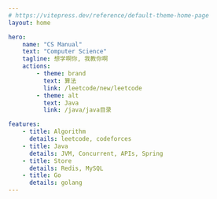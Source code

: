 ```yaml
---
# https://vitepress.dev/reference/default-theme-home-page
layout: home

hero:
    name: "CS Manual"
    text: "Computer Science"
    tagline: 想学啊你, 我教你啊
    actions:
        - theme: brand
          text: 算法
          link: /leetcode/new/leetcode
        - theme: alt
          text: Java
          link: /java/java目录

features:
    - title: Algorithm
      details: leetcode, codeforces
    - title: Java
      details: JVM, Concurrent, APIs, Spring
    - title: Store
      details: Redis, MySQL
    - title: Go
      details: golang
---
```

